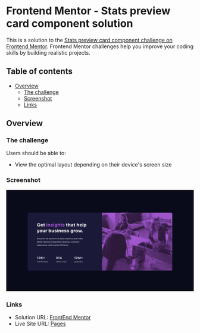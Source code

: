 # Frontend Mentor - Stats preview card component solution

This is a solution to the [Stats preview card component challenge on Frontend Mentor](https://www.frontendmentor.io/challenges/stats-preview-card-component-8JqbgoU62). Frontend Mentor challenges help you improve your coding skills by building realistic projects.

## Table of contents

- [Overview](#overview)
  - [The challenge](#the-challenge)
  - [Screenshot](#screenshot)
  - [Links](#links)


## Overview

### The challenge

Users should be able to:

- View the optimal layout depending on their device's screen size

### Screenshot

![design](./images/screenshot.png)

### Links

- Solution URL: [FrontEnd Mentor](https://www.frontendmentor.io/solutions/responsive-stats-preview-card-component-PyK_VdlEg8)
- Live Site URL: [Pages](https://chaman-rawat.github.io/stats-preview-card-component/)
